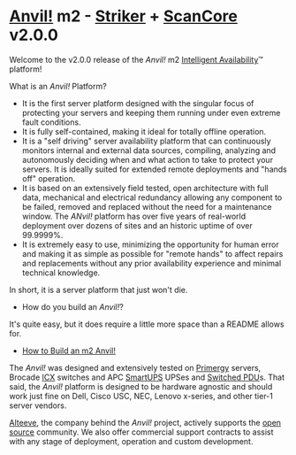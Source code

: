 [Anvil!](https://www.alteeve.com/w/Anvil!) m2 - [Striker](https://www.alteeve.com/w/Striker) + [ScanCore](https://www.alteeve.com/w/ScanCore) v2.0.0
=============

Welcome to the v2.0.0 release of the *Anvil!* m2 [Intelligent Availability](https://www.alteeve.com/w/Intelligent_Availability)™ platform! 

What is an *Anvil!* Platform?

* It is the first server platform designed with the singular focus of protecting your servers and keeping them running under even extreme fault conditions. 
* It is fully self-contained, making it ideal for totally offline operation.
* It is a "self driving" server availability platform that can continuously monitors internal and external data sources, compiling, analyzing and autonomously deciding when and what action to take to protect your servers. It is ideally suited for extended remote deployments and "hands off" operation.
* It is based on an extensively field tested, open architecture with full data, mechanical and electrical redundancy allowing any component to be failed, removed and replaced without the need for a maintenance window. The *ANvil!* platform has over five years of real-world deployment over dozens of sites and an historic uptime of over 99.9999%. 
* It is extremely easy to use, minimizing the opportunity for human error and making it as simple as possible for "remote hands" to affect repairs and replacements without any prior availability experience and minimal technical knowledge.

In short, it is a server platform that just won't die.

* How do you build an *Anvil!*?

It's quite easy, but it does require a little more space than a README allows for.
* [How to Build an m2 Anvil!](https://www.alteeve.com/w/Build_an_m2_Anvil!)

The *Anvil!* was designed and extensively tested on [Primergy](http://www.fujitsu.com/global/products/computing/servers/primergy/) servers, Brocade [ICX](http://www.brocade.com/en/products-services/switches/campus-network-switches.html) switches and APC [SmartUPS](http://www.apc.com/smartups/index.cfm?ISOCountryCode=ca) UPSes and [Switched PDU](http://www.apc.com/shop/ca/en/categories/power-distribution/rack-power-distribution/switched-rack-pdu/_/N-17k76am)s. That said, the *Anvil!* platform is designed to be hardware agnostic and should work just fine on Dell, Cisco USC, NEC, Lenovo x-series, and other tier-1 server vendors. 

[Alteeve](https://www.alteeve.com/), the company behind the *Anvil!* project, actively supports the [open source](https://www.alteeve.com/w/Support) community. We also offer commercial support contracts to assist with any stage of deployment, operation and custom development.
